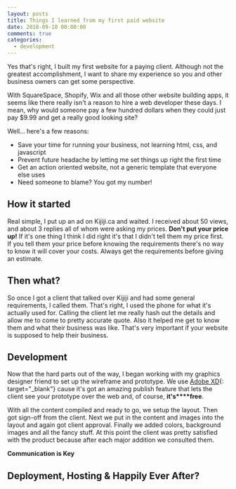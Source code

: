 ```yaml
---
layout: posts
title: Things I learned from my first paid website
date: 2018-09-10 00:00:00
comments: true
categories:
  - development
---
```


Yes that's right, I built my first website for a paying client. Although not the greatest accomplishment, I want to share my experience so you and other business owners can get some perspective.

With SquareSpace, Shopify, Wix and all those other website building apps, it seems like there really isn't a reason to hire a web developer these days. I mean, why would someone pay a few hundred dollars when they could just pay $9.99 and get a really good looking site?&nbsp;

Well... here's a few reasons:

* Save your time for running your business, not learning html, css, and javascript
* Prevent future headache by letting me set things up right the first time&nbsp;
* Get an action oriented website, not a generic template that everyone else uses
* Need someone to blame? You got my number!

## How it started

Real simple, I put up an ad on Kijiji.ca and waited. I received about 50 views, and about 3 replies all of whom were asking my prices. **Don't put your price up!** If it's one thing I think I did right it's that I didn't tell them my price first. If you tell them your price before knowing the requirements there's no way to know it will cover your costs. Always get the requirements before giving an estimate.

## Then what?

So once I got a client that talked over Kijiji and had some general requirements, I called them. That's right, I used the phone for what it's actually used for. Calling the client let me really hash out the details and allow me to come to pretty accurate quote. Also it helped me get to know them and what their business was like. That's very important if your website is supposed to help their business.

## Development

Now that the hard parts out of the way, I began working with my graphics designer friend to set up the wireframe and prototype. We use [Adobe XD](https://www.adobe.com/ca/products/xd.html){: target="_blank"} cause it's got an amazing publish feature that lets the client see your prototype over the web and, of course, **it's****free**.&nbsp;

With all the content compiled and ready to go, we setup the layout. Then got sign-off from the client. Next we put in the content and images into the layout and again got client approval. Finally we added colors, background images and all the fancy stuff. At this point the client was pretty satisfied with the product because after each major addition we consulted them.&nbsp;

**Communication is Key**

## Deployment, Hosting & Happily Ever After?

&nbsp;

&nbsp;